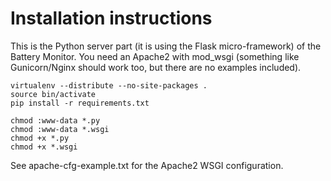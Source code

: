 Installation instructions
=========================

This is the Python server part (it is using the Flask micro-framework) of the Battery Monitor. 
You need an Apache2 with mod_wsgi (something like Gunicorn/Nginx should work too, but there are 
no examples included).

    virtualenv --distribute --no-site-packages .
    source bin/activate
    pip install -r requirements.txt

    chmod :www-data *.py
    chmod :www-data *.wsgi
    chmod +x *.py
    chmod +x *.wsgi

See apache-cfg-example.txt for the Apache2 WSGI configuration.
